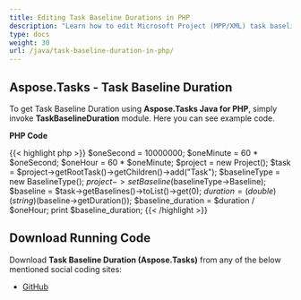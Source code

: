 ```yaml
---
title: Editing Task Baseline Durations in PHP
description: "Learn how to edit Microsoft Project (MPP/XML) task baseline durations using Aspose.Tasks Java for PHP."
type: docs
weight: 30
url: /java/task-baseline-duration-in-php/
---
```


## **Aspose.Tasks - Task Baseline Duration**
To get Task Baseline Duration using **Aspose.Tasks Java for PHP**, simply invoke **TaskBaselineDuration** module. Here you can see example code.

**PHP Code**

{{< highlight php >}}
$oneSecond = 10000000;
$oneMinute = 60 * $oneSecond;
$oneHour = 60 * $oneMinute;
$project = new Project();
$task = $project->getRootTask()->getChildren()->add("Task");
$baselineType = new BaselineType();
$project->setBaseline($baselineType->Baseline);
$baseline = $task->getBaselines()->toList()->get(0);
$duration = (double)(string)($baseline->getDuration());
$baseline_duration = $duration / $oneHour;
print $baseline_duration;
{{< /highlight >}}

## **Download Running Code**
Download **Task Baseline Duration (Aspose.Tasks)** from any of the below mentioned social coding sites:

- [GitHub](https://github.com/aspose-tasks/Aspose.Tasks-for-Java/blob/master/Plugins/Aspose_Tasks_Java_for_PHP/src/aspose/tasks/WorkingWithTaskBaselines/TaskBaselineDuration.php)

